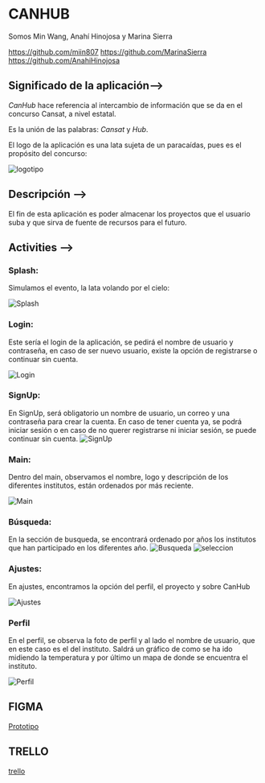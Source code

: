 # CANHUB
Somos Min Wang, Anahí Hinojosa y Marina Sierra

https://github.com/miin807
https://github.com/MarinaSierra
https://github.com/AnahiHinojosa
## Significado de la aplicación-->

*CanHub* hace referencia al intercambio de información que se da en el concurso Cansat, a nivel estatal.

Es la unión de las palabras: _Cansat_ y _Hub_.

El logo de la aplicación es una lata sujeta de un paracaídas, pues es el propósito del concurso:

![logotipo](img/logotipo.png)

## Descripción -->

El fin de esta aplicación es poder almacenar los proyectos que el usuario suba y
que sirva de fuente de recursos para el futuro.


## Activities -->

### Splash:

Simulamos el evento, la lata volando por el cielo:

![Splash](img/Splash.png)

### Login:
Este sería el login de la aplicación, se pedirá el nombre de usuario
y contraseña, en caso de ser nuevo usuario, existe la opción de registrarse o continuar sin cuenta.

![Login](img/Login.png)

### SignUp:
En SignUp, será obligatorio un nombre de usuario, un correo y una contraseña
para crear la cuenta.
En caso de tener cuenta ya, se podrá iniciar sesión o en caso de
no querer registrarse ni iniciar sesión, se puede continuar sin cuenta.
![SignUp](img/SignUp.png)

### Main:
Dentro del main, observamos el nombre, logo y descripción de los diferentes
institutos, están ordenados por más reciente.

![Main](img/Inicio.png)

### Búsqueda:
En la sección de busqueda, se encontrará ordenado por años los institutos 
que han participado en los diferentes año.
![Busqueda](img/Busqueda.png) 
![seleccion](img/Seleccion.png)


### Ajustes:
En ajustes, encontramos la opción del perfil, el proyecto y sobre CanHub

![Ajustes](img/Ajustes.png)

### Perfil
En el perfil, se observa la foto de perfil y al lado el nombre de usuario, que en este caso
es el del instituto. Saldrá un gráfico de como se ha ido midiendo la temperatura y por último
un mapa de donde se encuentra el instituto.

![Perfil](img/Perfil.png)


## FIGMA
[Prototipo](https://www.figma.com/proto/OunNjvK0FjgY8fAPnY2CSC/CanHub?node-id=3-2&t=4wVmLrhoBist5nUQ-0&scaling=scale-down&content-scaling=fixed&page-id=0%3A1&starting-point-node-id=3%3A2&show-proto-sidebar=1)


## TRELLO
[trello](https://trello.com/b/h65ZF2fz/canhub)
